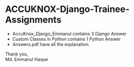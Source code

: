 # ACCUKNOX-Django-Trainee-Assignments
- AccuKnox_Django_Emmanul contains 3 Django Answer
- Custom Classes in Python contains 1 Python Answer
- Answers.pdf have all the explanation.

Thank you, <br>
Md. Emmanul Haque
